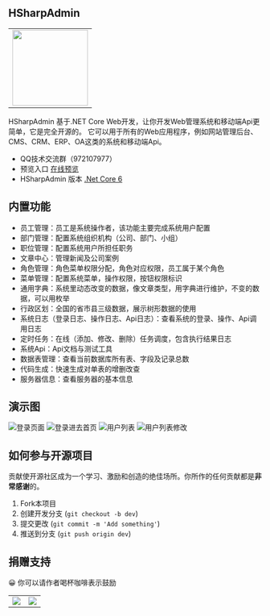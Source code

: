 


## HSharpAdmin

 <table>
    <tr> 
       <td><img width="150px" src="https://gitee.com/ldhnet/HSharpAdmin/raw/master/HSharp.Web/HSharp.Admin.Web/wwwroot/image/hsharplogo.png"/></td>
    </tr>  
</table>
 HSharpAdmin 基于.NET Core Web开发，让你开发Web管理系统和移动端Api更简单，它是完全开源的。
 它可以用于所有的Web应用程序，例如网站管理后台、CMS、CRM、ERP、OA这类的系统和移动端Api。
 
- QQ技术交流群（972107977）
- 预览入口 [在线预览](http://117.72.70.166:9000/Home/Login)
- HSharpAdmin 版本 [.Net Core 6](https://gitee.com/ldhnet/HSharpAdmin/) 
 
## 内置功能

- 员工管理：员工是系统操作者，该功能主要完成系统用户配置
- 部门管理：配置系统组织机构（公司、部门、小组）
- 职位管理：配置系统用户所担任职务
- 文章中心：管理新闻及公司案例
- 角色管理：角色菜单权限分配，角色对应权限，员工属于某个角色
- 菜单管理：配置系统菜单，操作权限，按钮权限标识
- 通用字典：系统里动态改变的数据，像文章类型，用字典进行维护，不变的数据，可以用枚举
- 行政区划：全国的省市县三级数据，展示树形数据的使用
- 系统日志（登录日志、操作日志、Api日志）：查看系统的登录、操作、Api调用日志
- 定时任务：在线（添加、修改、删除）任务调度，包含执行结果日志
- 系统Api：Api文档与测试工具
- 数据表管理：查看当前数据库所有表、字段及记录总数
- 代码生成：快速生成对单表的增删改查
- 服务器信息：查看服务器的基本信息

   
## 演示图

![登录页面](https://gitee.com/ldhnet/HSharpAdmin/raw/master/HSharp.Web/HSharp.Admin.Web/wwwroot/image/demo_1.png)
![登录进去首页](https://gitee.com/ldhnet/HSharpAdmin/raw/master/HSharp.Web/HSharp.Admin.Web/wwwroot/image/demo_2.png)
![用户列表](https://gitee.com/ldhnet/HSharpAdmin/raw/master/HSharp.Web/HSharp.Admin.Web/wwwroot/image/demo_3.png)
![用户列表修改](https://gitee.com/ldhnet/HSharpAdmin/raw/master/HSharp.Web/HSharp.Admin.Web/wwwroot/image/demo_4.png)

## 如何参与开源项目

贡献使开源社区成为一个学习、激励和创造的绝佳场所。你所作的任何贡献都是**非常感谢**的。

1. Fork本项目
2. 创建开发分支 (`git checkout -b dev`)
3. 提交更改 (`git commit -m 'Add something'`)
4. 推送到分支 (`git push origin dev`) 


##  捐赠支持
😀 你可以请作者喝杯咖啡表示鼓励
<table>
    <tr>
        <td><img src="https://gitee.com/ldhnet/AntFlow-Vue3/raw/master/public/images/wxpay.jpg"/></td>
        <td><img src="https://gitee.com/ldhnet/AntFlow-Vue3/raw/master/public/images/alipay.jpg"/></td>
    </tr>  
</table>